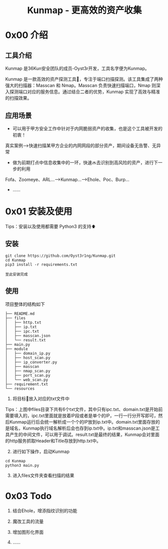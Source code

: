 <h1 align="center">Kunmap - 更高效的资产收集</h1>



# 0x00 介绍

## 工具介绍

Kunmap 是36Kun安全团队的成员-Oyst3r开发，工具名字便为Kunmap。

Kunmap 是一款高效的资产探测工具🔧，专注于端口扫描探测。该工具集成了两种强大的扫描器：Masscan 和 Nmap。Masscan 负责快速扫描端口，Nmap 则深入探测端口对应的服务信息。通过结合二者的优势，Kunmap 实现了高效与精准的扫描效果。

## 应用场景

- 可以用于甲方安全工作中针对于内网脆弱资产的收集，也是这个工具被开发的初衷！

真实案例-->快速扫描某甲方企业的内网网段的部分资产，期间设备无告警、无异常

- 做为前期打点中信息收集中的一环，快速🔜去识别到高风险的资产，进行下一步的利用

Fofa、Zoomeye、ARL...-->Kunmap...-->Ehole、Poc、Burp...

- ......

# 0x01 安装及使用

Tips：安装以及使用都需要 Python3 的支持⬆️

## 安装

```
git clone https://github.com/Oyst3r1ng/Kunmap.git
cd Kunmap
pip3 install -r requirements.txt

至此安装完成
```

## 使用

项目整体的结构如下

```
├── README.md
├── files
│   ├── http.txt
│   ├── ip.txt
│   ├── ipc.txt
│   ├── masscan.json
│   └── result.txt
├── main.py
├── module
│   ├── domain_ip.py
│   ├── host_scan.py
│   ├── ip_converter.py
│   ├── masscan
│   ├── nmap_scan.py
│   ├── port_scan.py
│   └── web_scan.py
├── requirement.txt
└── resources
```

1. 将目标🎯放入对应的txt文件中

Tips：上图中files目录下共有6个txt文件，其中只有ipc.txt、domain.txt是开始前需要填入的，ipc.txt里面就是放着IP段或者是单个的IP，一行一行分开写即可，然后Kunmap运行后会统一解析成一个个的IP放到ip.txt中。domain.txt里面存放的是域名，Kunmap执行域名解析后会也存到ip.txt中。ip.txt和masscan.json是工具产生的中间文件，可以用于调试。result.txt是最终的结果，Kunmap会对里面的http服务抓取Header和Title存放到http.txt中。

2. 进行如下操作，启动Kunmap

```
cd Kunmap
python3 main.py
```

3. 进入files文件夹查看扫描的结果

# 0x03 Todo

1. 结合Ehole，增添指纹识别的功能

2. 魔改工具的流量

3. 增加图形化界面

4. ......



